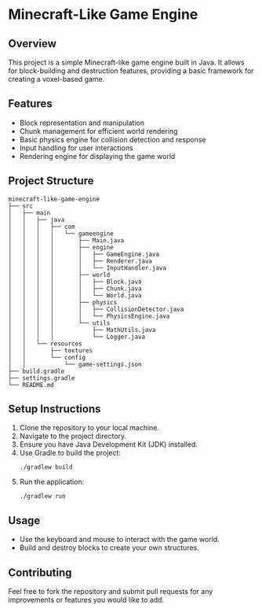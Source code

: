 # Minecraft-Like Game Engine

## Overview
This project is a simple Minecraft-like game engine built in Java. It allows for block-building and destruction features, providing a basic framework for creating a voxel-based game.

## Features
- Block representation and manipulation
- Chunk management for efficient world rendering
- Basic physics engine for collision detection and response
- Input handling for user interactions
- Rendering engine for displaying the game world

## Project Structure
```
minecraft-like-game-engine
├── src
│   ├── main
│   │   ├── java
│   │   │   ├── com
│   │   │   │   └── gameengine
│   │   │   │       ├── Main.java
│   │   │   │       ├── engine
│   │   │   │       │   ├── GameEngine.java
│   │   │   │       │   ├── Renderer.java
│   │   │   │       │   └── InputHandler.java
│   │   │   │       ├── world
│   │   │   │       │   ├── Block.java
│   │   │   │       │   ├── Chunk.java
│   │   │   │       │   └── World.java
│   │   │   │       ├── physics
│   │   │   │       │   ├── CollisionDetector.java
│   │   │   │       │   └── PhysicsEngine.java
│   │   │   │       └── utils
│   │   │   │           ├── MathUtils.java
│   │   │   │           └── Logger.java
│   │   └── resources
│   │       ├── textures
│   │       └── config
│   │           └── game-settings.json
├── build.gradle
├── settings.gradle
└── README.md
```

## Setup Instructions
1. Clone the repository to your local machine.
2. Navigate to the project directory.
3. Ensure you have Java Development Kit (JDK) installed.
4. Use Gradle to build the project:
   ```
   ./gradlew build
   ```
5. Run the application:
   ```
   ./gradlew run
   ```

## Usage
- Use the keyboard and mouse to interact with the game world.
- Build and destroy blocks to create your own structures.

## Contributing
Feel free to fork the repository and submit pull requests for any improvements or features you would like to add.